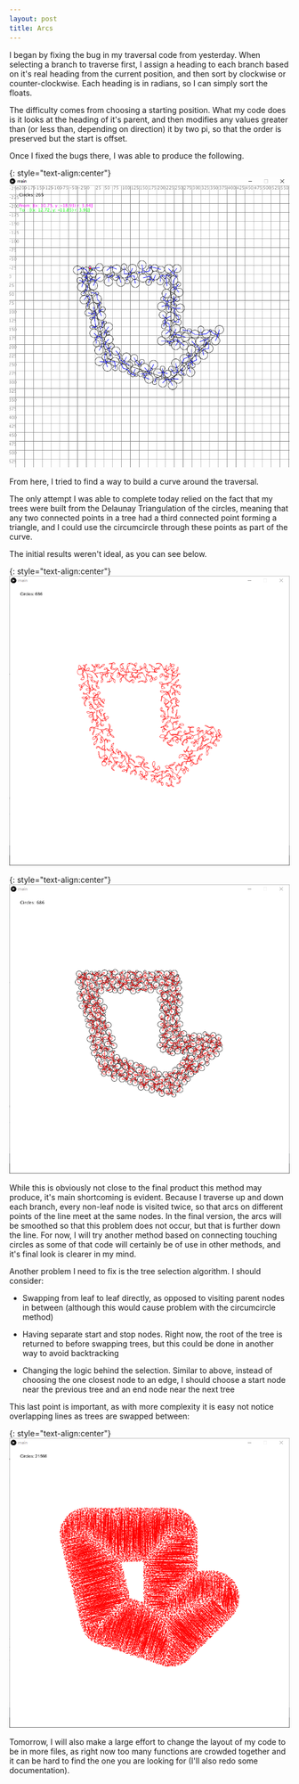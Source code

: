 ```yaml
---
layout: post
title: Arcs
---
```


I began by fixing the bug in my traversal code from yesterday. When selecting a branch to traverse first, I assign a heading to each branch based on it's real heading from the current position, and then sort by clockwise or counter-clockwise. Each heading is in radians, so I can simply sort the floats.

The difficulty comes from choosing a starting position. What my code does is it looks at the heading of it's parent, and then modifies any values greater than (or less than, depending on direction) it by two pi, so that the order is preserved but the start is offset.

Once I fixed the bugs there, I was able to produce the following.

{: style="text-align:center"}
![A line travels around a circle packing of a shape.](https://raw.githubusercontent.com/MichaelMBradley/Detailing/gh-pages/_assets/05-17/TraverseFixed.gif)

From here, I tried to find a way to build a curve around the traversal.

The only attempt I was able to complete today relied on the fact that my trees were built from the Delaunay Triangulation of the circles, meaning that any two connected points in a tree had a third connected point forming a triangle, and I could use the circumcircle through these points as part of the curve.

The initial results weren't ideal, as you can see below.

{: style="text-align:center"}
![A connected series of trees forms a shape.](https://raw.githubusercontent.com/MichaelMBradley/Detailing/gh-pages/_assets/05-17/PlainTraversal.png)

{: style="text-align:center"}
![A connected series of trees form a shape over a circle packing.](https://raw.githubusercontent.com/MichaelMBradley/Detailing/gh-pages/_assets/05-17/CircleTraversal.png)

While this is obviously not close to the final product this method may produce, it's main shortcoming is evident. Because I traverse up and down each branch, every non-leaf node is visited twice, so that arcs on different points of the line meet at the same nodes. In the final version, the arcs will be smoothed so that this problem does not occur, but that is further down the line. For now, I will try another method based on connecting touching circles as some of that code will certainly be of use in other methods, and it's final look is clearer in my mind.

Another problem I need to fix is the tree selection algorithm. I should consider:

* Swapping from leaf to leaf directly, as opposed to visiting parent nodes in between (although this would cause problem with the circumcircle method)

* Having separate start and stop nodes. Right now, the root of the tree is returned to before swapping trees, but this could be done in another way to avoid backtracking

* Changing the logic behind the selection. Similar to above, instead of choosing the one closest node to an edge, I should choose a start node near the previous tree and an end node near the next tree

This last point is important, as with more complexity it is easy not notice overlapping lines as trees are swapped between:

{: style="text-align:center"}
![Significant vertical lines appear in between trees.](https://raw.githubusercontent.com/MichaelMBradley/Detailing/gh-pages/_assets/05-17/Banding.png)

Tomorrow, I will also make a large effort to change the layout of my code to be in more files, as right now too many functions are crowded together and it can be hard to find the one you are looking for (I'll also redo some documentation).
